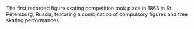 The first recorded figure skating competition took place in 1865 in St. Petersburg, Russia, featuring a combination of compulsory figures and free skating performances.
